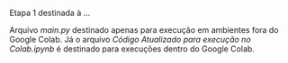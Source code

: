 Etapa 1 destinada à ...

Arquivo _main.py_ destinado apenas para execução em ambientes fora do Google Colab.
Já o arquivo _Código Atualizado para execução no Colab.ipynb_ é destinado para execuções dentro do Google Colab.
